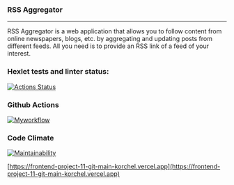### RSS Aggregator
_____

RSS Aggregator is a web application that allows you to follow content from online newspapers, blogs, etc. by aggregating and updating posts from different feeds. All you need is to provide an RSS link of a feed of your interest.

### Hexlet tests and linter status:
[![Actions Status](https://github.com/korchel/frontend-project-11/workflows/hexlet-check/badge.svg)](https://github.com/korchel/frontend-project-11/actions)

### Github Actions
[![Myworkflow](https://github.com/korchel/frontend-project-11/actions/workflows/myworkflow.yml/badge.svg)](https://github.com/korchel/frontend-project-11/actions/workflows/myworkflow.yml)

### Code Climate
[![Maintainability](https://api.codeclimate.com/v1/badges/7b7a00d4f00848370b56/maintainability)](https://codeclimate.com/github/korchel/frontend-project-11/maintainability)

[https://frontend-project-11-git-main-korchel.vercel.app](https://frontend-project-11-git-main-korchel.vercel.app)